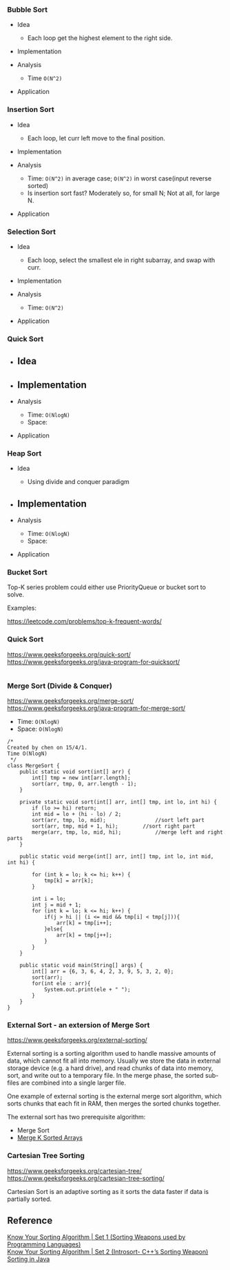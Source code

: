


### Bubble Sort
+ Idea
    - Each loop get the highest element to the right side.

+ Implementation

+ Analysis
    - Time `O(N^2)`

+ Application


### Insertion Sort
+ Idea
    - Each loop, let curr left move to the final position.

+ Implementation

+ Analysis
    - Time: `O(N^2)` in average case; `O(N^2)` in worst case(input reverse sorted)
    - Is insertion sort fast? Moderately so, for small N; Not at all, for large N.

+ Application
    

### Selection Sort
+ Idea
    - Each loop, select the smallest ele in right subarray, and swap with curr.

+ Implementation

+ Analysis
    - Time: `O(N^2)`

+ Application
    



### Quick Sort
+ Idea
    - 

+ Implementation
    - 

+ Analysis
    - Time: `O(NlogN)`
    - Space: 

+ Application


### Heap Sort
+ Idea
    - Using divide and conquer paradigm

+ Implementation
    - 

+ Analysis
    - Time: `O(NlogN)`
    - Space: 

+ Application



### Bucket Sort

Top-K series problem could either use PriorityQueue or bucket sort to solve.

Examples:

https://leetcode.com/problems/top-k-frequent-words/

### Quick Sort
https://www.geeksforgeeks.org/quick-sort/  
https://www.geeksforgeeks.org/java-program-for-quicksort/  

```

```

### Merge Sort (Divide & Conquer)
https://www.geeksforgeeks.org/merge-sort/  
https://www.geeksforgeeks.org/java-program-for-merge-sort/

- Time: `O(NlogN)`
- Space: `O(NlogN)`

```
/*
Created by chen on 15/4/1.
Time O(NlogN)
 */
class MergeSort {
    public static void sort(int[] arr) {
        int[] tmp = new int[arr.length];
        sort(arr, tmp, 0, arr.length - 1);
    }

    private static void sort(int[] arr, int[] tmp, int lo, int hi) {
        if (lo >= hi) return;
        int mid = lo + (hi - lo) / 2;
        sort(arr, tmp, lo, mid);                //sort left part
        sort(arr, tmp, mid + 1, hi);        //sort right part
        merge(arr, tmp, lo, mid, hi);           //merge left and right parts
    }

    public static void merge(int[] arr, int[] tmp, int lo, int mid, int hi) {

        for (int k = lo; k <= hi; k++) {
            tmp[k] = arr[k];
        }

        int i = lo;
        int j = mid + 1;
        for (int k = lo; k <= hi; k++) {
            if(j > hi || (i <= mid && tmp[i] < tmp[j])){
                arr[k] = tmp[i++];
            }else{
                arr[k] = tmp[j++];
            }
        }
    }

    public static void main(String[] args) {
        int[] arr = {6, 3, 6, 4, 2, 3, 9, 5, 3, 2, 0};
        sort(arr);
        for(int ele : arr){
            System.out.print(ele + " ");
        }
    }
}
```



### External Sort - an extersion of Merge Sort
https://www.geeksforgeeks.org/external-sorting/

External sorting is a sorting algorithm used to handle massive amounts of data, which cannot fit all into memory. Usually we store the data in external storage device (e.g. a hard drive), and read chunks of data into memory, sort, and write out to a temporary file. In the merge phase, the sorted sub-files are combined into a single larger file.

One example of external sorting is the external merge sort algorithm, which sorts chunks that each fit in RAM, then merges the sorted chunks together.

The external sort has two prerequisite algorithm:
* Merge Sort
* [Merge K Sorted Arrays](https://www.geeksforgeeks.org/merge-k-sorted-arrays/)

### Cartesian Tree Sorting
https://www.geeksforgeeks.org/cartesian-tree/
https://www.geeksforgeeks.org/cartesian-tree-sorting/

Cartesian Sort is an adaptive sorting as it sorts the data faster if data is partially sorted.


## Reference
[Know Your Sorting Algorithm | Set 1 (Sorting Weapons used by Programming Languages)](https://www.geeksforgeeks.org/know-sorting-algorithm-set-1-sorting-weapons-used-programming-languages/)  
[Know Your Sorting Algorithm | Set 2 (Introsort- C++’s Sorting Weapon)](https://www.geeksforgeeks.org/know-your-sorting-algorithm-set-2-introsort-cs-sorting-weapon/)  
[Sorting in Java](https://www.geeksforgeeks.org/sorting-in-java/)  

